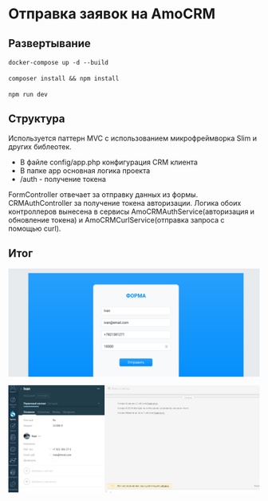 # Отправка заявок на AmoCRM

## Развертывание

```console
docker-compose up -d --build 

composer install && npm install

npm run dev
```

## Структура

Используется паттерн MVC с использованием микрофреймворка Slim и других библеотек. 

* В файле config/app.php конфигурация CRM клиента
* В папке app основная логика проекта
* /auth - получение токена

FormController отвечает за отправку данных из формы. CRMAuthController за получение токена авторизации. Логика обоих контроллеров вынесена в сервисы AmoCRMAuthService(авторизация и обновление токена) и AmoCRMCurlService(отправка запроса с помощью curl).

## Итог

![Форма](https://github.com/Sweetheart11/AmoCRM/blob/b4fd981acb9a5840841dd8c289ebc7d32c6893b0/Screenshot_20231124_050343.png)

![Сделка](https://github.com/Sweetheart11/AmoCRM/blob/b4fd981acb9a5840841dd8c289ebc7d32c6893b0/Screenshot_20231124_050438.png)

